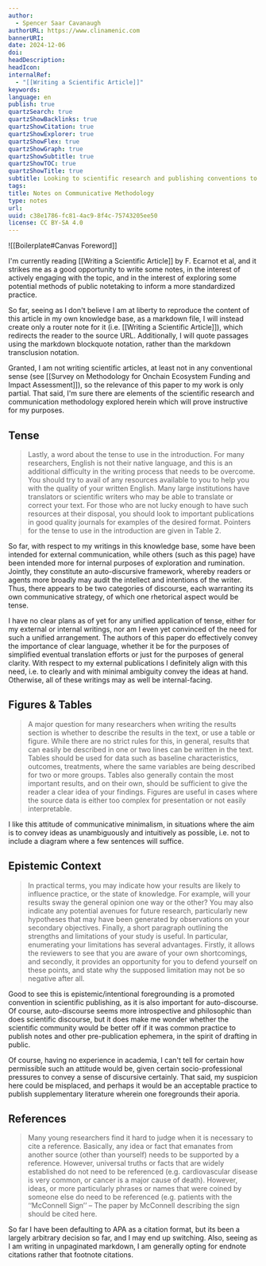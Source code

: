 ```yaml
---
author:
  - Spencer Saar Cavanaugh
authorURL: https://www.clinamenic.com
bannerURI:
date: 2024-12-06
doi:
headDescription:
headIcon:
internalRef:
  - "[[Writing a Scientific Article]]"
keywords:
language: en
publish: true
quartzSearch: true
quartzShowBacklinks: true
quartzShowCitation: true
quartzShowExplorer: true
quartzShowFlex: true
quartzShowGraph: true
quartzShowSubtitle: true
quartzShowTOC: true
quartzShowTitle: true
subtitle: Looking to scientific research and publishing conventions to inform the communication strategy of self-published work.
tags:
title: Notes on Communicative Methodology
type: notes
url:
uuid: c38e1786-fc81-4ac9-8f4c-75743205ee50
license: CC BY-SA 4.0
---
```


![[Boilerplate#Canvas Foreword]]

I'm currently reading [[Writing a Scientific Article]] by F. Ecarnot et al, and it strikes me as a good opportunity to write some notes, in the interest of actively engaging with the topic, and in the interest of exploring some potential methods of public notetaking to inform a more standardized practice.

So far, seeing as I don't believe I am at liberty to reproduce the content of this article in my own knowledge base, as a markdown file, I will instead create only a router note for it (i.e. [[Writing a Scientific Article]]), which redirects the reader to the source URL. Additionally, I will quote passages using the markdown blockquote notation, rather than the markdown transclusion notation.

Granted, I am not writing scientific articles, at least not in any conventional sense (see [[Survey on Methodology for Onchain Ecosystem Funding and Impact Assessment]]), so the relevance of this paper to my work is only partial. That said, I'm sure there are elements of the scientific research and communication methodology explored herein which will prove instructive for my purposes.

## Tense

> Lastly, a word about the tense to use in the introduction. For many researchers, English is not their native language, and this is an additional difficulty in the writing process that needs to be overcome. You should try to avail of any resources available to you to help you with the quality of your written English. Many large institutions have translators or scientific writers who may be able to translate or correct your text. For those who are not lucky enough to have such resources at their disposal, you should look to important publications in good quality journals for examples of the desired format. Pointers for the tense to use in the introduction are given in Table 2.

So far, with respect to my writings in this knowledge base, some have been intended for external communication, while others (such as this page) have been intended more for internal purposes of exploration and rumination. Jointly, they constitute an auto-discursive framework, whereby readers or agents more broadly may audit the intellect and intentions of the writer. Thus, there appears to be two categories of discourse, each warranting its own communicative strategy, of which one rhetorical aspect would be tense.

I have no clear plans as of yet for any unified application of tense, either for my external or internal writings, nor am I even yet convinced of the need for such a unified arrangement. The authors of this paper do effectively convey the importance of clear language, whether it be for the purposes of simplified eventual translation efforts or just for the purposes of general clarity. With respect to my external publications I definitely align with this need, i.e. to clearly and with minimal ambiguity convey the ideas at hand. Otherwise, all of these writings may as well be internal-facing.

## Figures & Tables

> A major question for many researchers when writing the results section is whether to describe the results in the text, or use a table or figure. While there are no strict rules for this, in general, results that can easily be described in one or two lines can be written in the text. Tables should be used for data such as baseline characteristics, outcomes, treatments, where the same variables are being described for two or more groups. Tables also generally contain the most important results, and on their own, should be sufficient to give the reader a clear idea of your findings. Figures are useful in cases where the source data is either too complex for presentation or not easily interpretable.

I like this attitude of communicative minimalism, in situations where the aim is to convey ideas as unambiguously and intuitively as possible, i.e. not to include a diagram where a few sentences will suffice.

## Epistemic Context

> In practical terms, you may indicate how your results are likely to influence practice, or the state of knowledge. For example, will your results sway the general opinion one way or the other? You may also indicate any potential avenues for future research, particularly new hypotheses that may have been generated by observations on your secondary objectives. Finally, a short paragraph outlining the strengths and limitations of your study is useful. In particular, enumerating your limitations has several advantages. Firstly, it allows the reviewers to see that you are aware of your own shortcomings, and secondly, it provides an opportunity for you to defend yourself on these points, and state why the supposed limitation may not be so negative after all.

Good to see this is epistemic/intentional foregrounding is a promoted convention in scientific publishing, as it is also important for auto-discourse. Of course, auto-discourse seems more introspective and philosophic than does scientific discourse, but it does make me wonder whether the scientific community would be better off if it was common practice to publish notes and other pre-publication ephemera, in the spirit of drafting in public.

Of course, having no experience in academia, I can't tell for certain how permissible such an attitude would be, given certain socio-professional pressures to convey a sense of discursive certainly. That said, my suspicion here could be misplaced, and perhaps it would be an acceptable practice to publish supplementary literature wherein one foregrounds their aporia.

## References

> Many young researchers find it hard to judge when it is necessary to cite a reference. Basically, any idea or fact that emanates from another source (other than yourself) needs to be supported by a reference. However, universal truths or facts that are widely established do not need to be referenced (e.g. cardiovascular disease is very common, or cancer is a major cause of death). However, ideas, or more particularly phrases or names that were coined by someone else do need to be referenced (e.g. patients with the ‘‘McConnell Sign’’ – The paper by McConnell describing the sign should be cited here.

So far I have been defaulting to APA as a citation format, but its been a largely arbitrary decision so far, and I may end up switching. Also, seeing as I am writing in unpaginated markdown, I am generally opting for endnote citations rather that footnote citations.